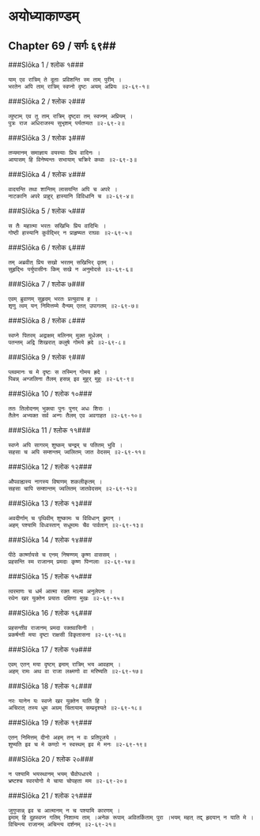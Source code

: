 अयोध्याकाण्डम्
===============================


## Chapter 69  / सर्गः ६९##


###Slōka 1 / श्लोक १###


    याम् एव रात्रिम् ते दूताः प्रविशन्ति स्म ताम् पुरीम् ।
    भरतेन अपि ताम् रात्रिम् स्वप्नो दृष्टः अयम् अप्रियः ॥२-६९-१॥


###Slōka 2 / श्लोक २###


    व्युष्टाम् एव तु ताम् रात्रिम् दृष्ट्वा तम् स्वप्नम् अप्रियम् ।
    पुत्रः राज अधिराजस्य सुभृशम् पर्यतप्यत ॥२-६९-२॥


###Slōka 3 / श्लोक ३###


    तप्यमानम् समाज्ञाय वयस्याः प्रिय वादिनः ।
    आयासम् हि विनेष्यन्तः सभायाम् चक्रिरे कथाः ॥२-६९-३॥


###Slōka 4 / श्लोक ४###


    वादयन्ति तथा शान्तिम् लासयन्ति अपि च अपरे ।
    नाटकानि अपरे प्राहुर् हास्यानि विविधानि च ॥२-६९-४॥


###Slōka 5 / श्लोक ५###


    स तैः महात्मा भरतः सखिभिः प्रिय वादिभिः ।
    गोष्ठी हास्यानि कुर्वद्भिर् न प्राहृष्यत राघवः ॥२-६९-५॥


###Slōka 6 / श्लोक ६###


    तम् अब्रवीत् प्रिय सखो भरतम् सखिभिर् वृतम् ।
    सुहृद्भिः पर्युपासीनः किम् सखे न अनुमोदसे ॥२-६९-६॥


###Slōka 7 / श्लोक ७###


    एवम् ब्रुवाणम् सुहृदम् भरतः प्रत्युवाच ह ।
    शृणु त्वम् यन् निमित्तम्मे दैन्यम् एतत् उपागतम् ॥२-६९-७॥


###Slōka 8 / श्लोक ८###


    स्वप्ने पितरम् अद्राक्षम् मलिनम् मुक्त मूर्धजम् ।
    पतन्तम् अद्रि शिखरात् कलुषे गोमये ह्रदे ॥२-६९-८॥


###Slōka 9 / श्लोक ९###


    प्लवमानः च मे दृष्टः स तस्मिन् गोमय ह्रदे ।
    पिबन्न् अन्जलिना तैलम् हसन्न् इव मुहुर् मुहुः ॥२-६९-९॥


###Slōka 10 / श्लोक १०###


    ततः तिलोदनम् भुक्त्वा पुनः पुनर् अधः शिराः ।
    तैलेन अभ्यक्त सर्व अन्गः तैलम् एव अवगाहत ॥२-६९-१०॥


###Slōka 11 / श्लोक ११###


    स्वप्ने अपि सागरम् शुष्कम् चन्द्रम् च पतितम् भुवि ।
    सहसा च अपि सम्शन्तम् ज्वलितम् जात वेदसम् ॥२-६९-११॥


###Slōka 12 / श्लोक १२###


    औपवाह्यस्य नागस्य विषाणम् शकलीकृतम् ।
    सहसा चापि सम्शान्तम् ज्वलितम् जातवेदसम् ॥२-६९-१२॥


###Slōka 13 / श्लोक १३###


    अवदीर्णाम् च पृथिवीम् शुष्कामः च विविधान् द्रुमान् ।
    अहम् पश्यामि विध्वस्तान् सधूमामः चैव पार्वतान् ॥२-६९-१३॥


###Slōka 14 / श्लोक १४###


    पीठे कार्ष्णायसे च एनम् निषण्णम् कृष्ण वाससम् ।
    प्रहसन्ति स्म राजानम् प्रमदाः कृष्ण पिन्गलाः ॥२-६९-१४॥


###Slōka 15 / श्लोक १५###


    त्वरमाणः च धर्म आत्मा रक्त माल्य अनुलेपनः ।
    रथेन खर युक्तेन प्रयातः दक्षिणा मुखः ॥२-६९-१५॥


###Slōka 16 / श्लोक १६###


    प्रहसन्तीव राजानम् प्रमदा रक्तवासिनी ।
    प्रकर्षन्ती मया दृष्टा राक्षसी विकृतासना ॥२-६९-१६॥


###Slōka 17 / श्लोक १७###


    एवम् एतन् मया दृष्टम् इमाम् रात्रिम् भय आवहाम् ।
    अहम् रामः अथ वा राजा लक्ष्मणो वा मरिष्यति ॥२-६९-१७॥


###Slōka 18 / श्लोक १८###


    नरः यानेन यः स्वप्ने खर युक्तेन याति हि ।
    अचिरात् तस्य धूम अग्रम् चितायाम् सम्प्रदृश्यते ॥२-६९-१८॥


###Slōka 19 / श्लोक १९###


    एतन् निमित्तम् दीनो अहम् तन् न वः प्रतिपूजये ।
    शुष्यति इव च मे कण्ठो न स्वस्थम् इव मे मनः ॥२-६९-१९॥


###Slōka 20 / श्लोक २०###


    न पश्यामि भयस्थानम् भयम् चैवोपधारये ।
    भ्रष्टश्च स्वरयोगो मे चाया चोपहता मम ॥२-६९-२०॥


###Slōka 21 / श्लोक २१###


    जुगुप्सन्न् इव च आत्मानम् न च पश्यामि कारणम् ।
    इमाम् हि दुह्स्वप्न गतिम् निशाम्य ताम् ।अनेक रूपाम् अवितर्किताम् पुरा ।भयम् महत् तद्द् हृदयान् न याति मे ।विचिन्त्य राजानम् अचिन्त्य दर्शनम् ॥२-६९-२१॥


